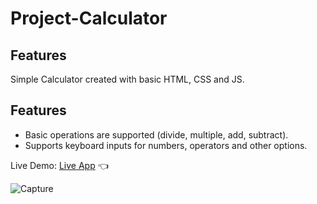 # Project-Calculator

## Features

Simple Calculator created with basic HTML, CSS and JS.

## Features

- Basic operations are supported (divide, multiple, add, subtract).
- Supports keyboard inputs for numbers, operators and other options.

Live Demo: [Live App](https://swhag.github.io/Project-Calculator/) :point_left:

![Capture](https://user-images.githubusercontent.com/109196962/213091468-754951ce-e960-450a-8e28-9251174d1b59.PNG)
